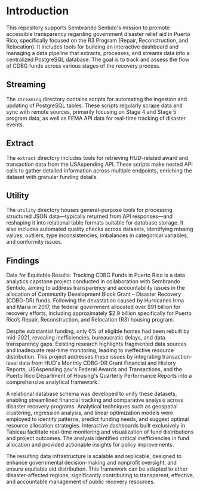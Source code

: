 # Introduction 
This repository supports Sembrando Sentido's mission to promote accessible transparency regarding government disaster relief aid in Puerto Rico, specifically focused on the R3 Program (Repair, Reconstruction, and Relocation). It includes tools for building an interactive dashboard and managing a data pipeline that extracts, processes, and streams data into a centralized PostgreSQL database. The goal is to track and assess the flow of CDBG funds across various stages of the recovery process.

## Streaming

The ```streaming``` directory contains scripts for automating the ingestion and updating of PostgreSQL tables. These scripts regularly scrape data and sync with remote sources, primarily focusing on Stage 4 and Stage 5 program data, as well as FEMA API data for real-time tracking of disaster events. 

## Extract

The ```extract``` directory includes tools for retrieving HUD-related award and transaction data from the USAspending API. These scripts make nested API calls to gather detailed information across multiple endpoints, enriching the dataset with granular funding details.

## Utility

The ```utility``` directory houses general-purpose tools for processing structured JSON data—typically returned from API responses—and reshaping it into relational table formats suitable for database storage. It also includes automated quality checks across datasets, identifying missing values, outliers, type inconsistencies, imbalances in categorical variables, and conformity issues.

## Findings


Data for Equitable Results: Tracking CDBG Funds in Puerto Rico is a data analytics capstone project conducted in collaboration with Sembrando Sentido, aiming to address transparency and accountability issues in the allocation of Community Development Block Grant – Disaster Recovery (CDBG-DR) funds. Following the devastation caused by Hurricanes Irma and Maria in 2017, the federal government allocated over $91 billion for recovery efforts, including approximately $2.9 billion specifically for Puerto Rico’s Repair, Reconstruction, and Relocation (R3) housing program. 

Despite substantial funding, only 6% of eligible homes had been rebuilt by mid-2021, revealing inefficiencies, bureaucratic delays, and data transparency gaps. Existing research highlights fragmented data sources and inadequate real-time monitoring, leading to ineffective resource distribution. This project addresses these issues by integrating transaction-level data from HUD's Monthly CDBG-DR Grant Financial and History Reports, USAspending.gov's Federal Awards and Transactions, and the Puerto Rico Department of Housing's Quarterly Performance Reports into a comprehensive analytical framework. 

A relational database schema was developed to unify these datasets, enabling streamlined financial tracking and comparative analysis across disaster recovery programs. Analytical techniques such as geospatial clustering, regression analysis, and linear optimization models were employed to identify patterns, predict funding needs, and suggest optimal resource allocation strategies. Interactive dashboards built exclusively in Tableau facilitate real-time monitoring and visualization of fund distributions and project outcomes. The analysis identified critical inefficiencies in fund allocation and provided actionable insights for policy improvements. 

The resulting data infrastructure is scalable and replicable, designed to enhance governmental decision-making and nonprofit oversight, and ensure equitable aid distribution. This framework can be adapted to other disaster-affected regions, significantly contributing to transparent, effective, and accountable management of public recovery resources.
